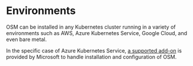 # Environments

OSM can be installed in any Kubernetes cluster running in a variety of environments such as AWS, Azure Kubernetes Service, Google Cloud, and even bare metal.

In the specific case of Azure Kubernetes Service, [a supported add-on](https://docs.microsoft.com/azure/aks/open-service-mesh-about) is provided by Microsoft to handle installation and configuration of OSM.
